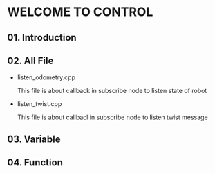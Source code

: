 <h1>WELCOME TO CONTROL</h1>
<h2>01. Introduction</h2>

<h2>02. All File</h2>
	<ul>
		<li>listen_odometry.cpp</li>
		<p>This file is about callback in subscribe node to listen state of robot </p>
		<li>listen_twist.cpp</li>
		<p>This file is about callbacl in subscribe node to listen twist message</p>
	</ul>

<h2>03. Variable</h2>

<h2>04. Function</h2>
